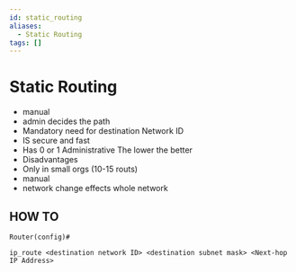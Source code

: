 ```yaml
---
id: static_routing
aliases:
  - Static Routing
tags: []
---
```



# Static Routing
 - manual 
 - admin decides the path 
 - Mandatory need for destination Network ID
 - IS secure and fast
 - Has 0 or 1 Administrative The lower the better
 - Disadvantages 
  - Only in small orgs (10-15 routs)
  - manual
  - network change effects whole network

## HOW TO
```
Router(config)#

ip_route <destination network ID> <destination subnet mask> <Next-hop IP Address>
```

